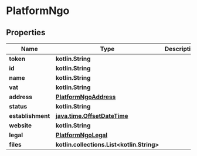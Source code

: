 
# PlatformNgo

## Properties
Name | Type | Description | Notes
------------ | ------------- | ------------- | -------------
**token** | **kotlin.String** |  |  [optional]
**id** | **kotlin.String** |  |  [optional]
**name** | **kotlin.String** |  |  [optional]
**vat** | **kotlin.String** |  |  [optional]
**address** | [**PlatformNgoAddress**](PlatformNgoAddress.md) |  |  [optional]
**status** | **kotlin.String** |  |  [optional]
**establishment** | [**java.time.OffsetDateTime**](java.time.OffsetDateTime.md) |  |  [optional]
**website** | **kotlin.String** |  |  [optional]
**legal** | [**PlatformNgoLegal**](PlatformNgoLegal.md) |  |  [optional]
**files** | **kotlin.collections.List&lt;kotlin.String&gt;** |  |  [optional]



